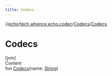 ```yaml
---
title: Codecs -
---
```

//[echo](../../index.md)/[tech.whence.echo.codec](../index.md)/[Codecs](index.md)/[Codecs](-codecs.md)



# Codecs  
[jvm]  
Content  
fun [Codecs](-codecs.md)(name: [String](https://kotlinlang.org/api/latest/jvm/stdlib/kotlin/-string/index.html))  



